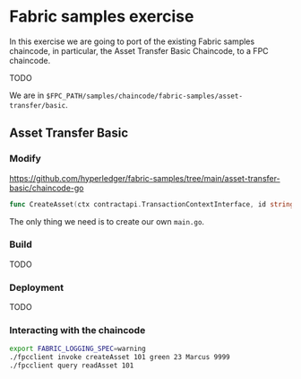 # Fabric samples exercise

In this exercise we are going to port of the existing Fabric samples chaincode, in particular, the Asset Transfer Basic Chaincode, to a FPC chaincode.

TODO

We are in `$FPC_PATH/samples/chaincode/fabric-samples/asset-transfer/basic`.

## Asset Transfer Basic

### Modify

https://github.com/hyperledger/fabric-samples/tree/main/asset-transfer-basic/chaincode-go

```go
func CreateAsset(ctx contractapi.TransactionContextInterface, id string, color string, size int, owner string, appraisedValue int) error
```

The only thing we need is to create our own `main.go`.

### Build 

TODO

### Deployment

TODO

### Interacting with the chaincode

```bash
export FABRIC_LOGGING_SPEC=warning
./fpcclient invoke createAsset 101 green 23 Marcus 9999 
./fpcclient query readAsset 101
```
